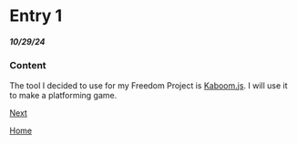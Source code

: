 # Entry 1
##### 10/29/24

### Content

The tool I decided to use for my Freedom Project is [Kaboom.js](https://kaboomjs.com/). I will use it to make a platforming game. 

[Next](entry02.md)

[Home](../README.md)
